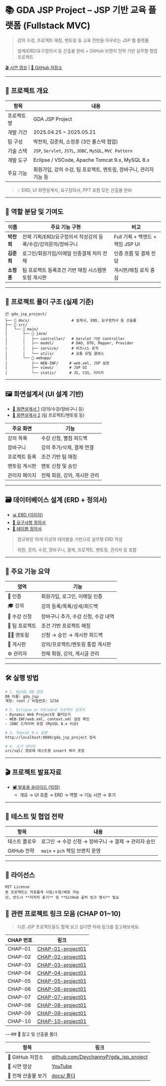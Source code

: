 # 📚 GDA JSP Project – JSP 기반 교육 플랫폼 (Fullstack MVC)

> 강의 수강, 프로젝트 매칭, 멘토링 등 교육 전반을 아우르는 JSP 웹 플랫폼
> 
> 
> 설계/ERD/요구정의서 등 산출물 완비 + GitHub 브랜치 전략 기반 실무형 협업 프로젝트
> 

[🎬 시연 영상](https://www.youtube.com/watch?v=dD76U35wdmM) | [📁 GitHub 저장소](https://github.com/DevchannyP/gda_jsp_project)

---

## 🧩 프로젝트 개요

| 항목 | 내용 |
| --- | --- |
| 프로젝트명 | GDA JSP Project |
| 개발 기간 | 2025.04.25 ~ 2025.05.21 |
| 팀 구성 | 박찬희, 김준희, 소정훈 (3인 풀스택 협업) |
| 기술 스택 | `JSP`, `Servlet`, `JSTL`, `JDBC`, `MySQL`, `MVC Pattern` |
| 개발 도구 | Eclipse / VSCode, Apache Tomcat 9.x, MySQL 8.x |
| 주요 기능 | 회원가입, 강의 수강, 팀 프로젝트, 멘토링, 장바구니, 관리자 기능 등 |

> 💡 ERD, UI 화면설계서, 요구정의서, PPT 포함 모든 산출물 완비
> 

---

## 🧠 역할 분담 및 기여도

| 이름 | 주요 기능 구현 | 비고 |
| --- | --- | --- |
| **박찬희** | 전체 기획/ERD/요구정의서 작성강의 등록/수강/강의문의/장바구니 | Full 기획 + 백엔드 + 책임 JSP UI |
| **김준희** | 로그인/회원가입/이메일 인증결제 처리 전체 | 인증 흐름 및 결제 전담 |
| **소정훈** | 팀 프로젝트 등록조건 기반 매칭 시스템멘토링 게시판 | 게시판/매칭 로직 중심 |

---

## 🧰 프로젝트 폴더 구조 (실제 기준)

```
📦 gda_jsp_project/
├── 📁 docs/                   # 설계서, ERD, 요구정의서 등 산출물
├── 📁 src/
│   └── 📁 main/
│       ├── 📁 java/
│       │   ├── controller/   # Servlet 기반 Controller
│       │   ├── model/        # DAO, DTO, Mapper, Provider
│       │   ├── service/      # 비즈니스 로직
│       │   └── utils/        # 공통 유틸 클래스
│       └── 📁 webapp/
│           ├── WEB-INF/     # web.xml, JSP 설정
│           ├── views/       # JSP UI
│           └── static/      # JS, CSS, 이미지
```

---

## 🖼️ 화면설계서 (UI 설계 기반)

- [📄 화면설계서 1](https://github.com/DevchannyP/gda_jsp_project/blob/main/docs/%ED%99%94%EB%A9%B4%EC%84%A4%EA%B3%84%EC%84%9C-1.pdf) (강의/수강/장바구니 등)
- [📄 화면설계서 2](https://github.com/DevchannyP/gda_jsp_project/blob/main/docs/%ED%99%94%EB%A9%B4%EC%84%A4%EA%B3%84%EC%84%9C-2.pdf) (팀 프로젝트/멘토링 등)

| 주요 화면 | 기능 |
| --- | --- |
| 강의 목록 | 수강 신청, 별점 피드백 |
| 장바구니 | 강의 추가/삭제, 결제 연결 |
| 프로젝트 등록 | 조건 기반 팀 매칭 |
| 멘토링 게시판 | 멘토 신청 및 승인 |
| 관리자 페이지 | 전체 회원, 강의, 게시판 관리 |

---

## 🗃️ 데이터베이스 설계 (ERD + 정의서)

- [📊 ERD (이미지)](https://github.com/DevchannyP/gda_jsp_project/blob/main/docs/ERD.png)
- [📑 요구사항 정의서](https://github.com/DevchannyP/gda_jsp_project/blob/main/docs/%EC%9A%94%EA%B5%AC%EC%82%AC%ED%95%AD%EC%A0%95%EC%9D%98%EC%84%9C.xlsx)
- [📑 테이블 정의서](https://github.com/DevchannyP/gda_jsp_project/blob/main/docs/%ED%85%8C%EC%9D%B4%EB%B8%94%EC%A0%95%EC%9D%98%EC%84%9C.xlsx)

> 정규화된 10개 이상의 테이블을 기반으로 실무형 ERD 작성
> 
> 
> 회원, 강의, 수강, 장바구니, 결제, 프로젝트, 멘토링, 관리자 등 포함
> 

---

## 🚀 주요 기능 요약

| 영역 | 기능 |
| --- | --- |
| 🔐 인증 | 회원가입, 로그인, 이메일 인증 |
| 🎓 강의 | 강의 등록/목록/상세/피드백 |
| 🛒 수강 신청 | 장바구니 추가, 수강 신청, 수강 내역 |
| 👥 팀 프로젝트 | 조건 기반 프로젝트 매칭 |
| 🧑‍🏫 멘토링 | 신청 → 승인 → 게시판 피드백 |
| 🧾 게시판 | 강의/프로젝트/멘토링 통합 게시판 |
| ⚙️ 관리자 | 전체 회원, 강의, 게시글 관리 |

---

## 🛠 실행 방법

```bash
# 1. MySQL DB 설정
DB 이름: gda_jsp
계정: root / 비밀번호: 1234

# 2. Eclipse or VSCode로 프로젝트 임포트
- Dynamic Web Project로 불러오기
- WEB-INF/web.xml, context.xml 설정 확인
- JDBC 드라이버 포함 (MySQL 8.x 이상)

# 3. Tomcat 9.x 실행
http://localhost:8080/gda_jsp_project 접속

# 4. 초기 데이터
src/sql/ 경로에 테스트용 insert 쿼리 포함
```

---

## 🎬 프로젝트 발표자료

- [📽️ 발표용 슬라이드 (10장)](https://github.com/DevchannyP/gda_jsp_project/blob/main/docs/%ED%94%84%EB%A1%9C%EC%A0%9D%ED%8A%B8ppt.pdf)
    - 개요 → UI 흐름 → ERD → 역할 → 기능 시연 → 후기

---

## 🧪 테스트 및 협업 전략

| 항목 | 내용 |
| --- | --- |
| 테스트 플로우 | 로그인 → 수강 신청 → 장바구니 → 결제 → 관리자 승인 |
| GitHub 전략 | `main` + `pch` 책임 브랜치 운영 |

---

## 📄 라이선스

```
MIT License
본 프로젝트는 자유롭게 사용/수정/배포 가능
단, 반드시 **저작자 표기** 및 **GitHub 출처 링크 명시** 필요
```


## 📎 관련 프로젝트 링크 모음 (CHAP 01~10)

> 다른 JSP 프로젝트들도 함께 보고 싶다면 아래 링크를 참고해보세요.

| CHAP 번호 | 링크 |
| -------- | ---- |
| CHAP-01 | [CHAP-01-project01](https://devchannyp.github.io/project/project-log/CHAP-01-project01/) |
| CHAP-02 | [CHAP-02-project01](https://devchannyp.github.io/project/project-log/CHAP-02-project01/) |
| CHAP-03 | [CHAP-03-project01](https://devchannyp.github.io/project/project-log/CHAP-03-project01/) |
| CHAP-04 | [CHAP-04-project01](https://devchannyp.github.io/project/project-log/CHAP-04-project01/) |
| CHAP-05 | [CHAP-05-project01](https://devchannyp.github.io/project/project-log/CHAP-05-project01/) |
| CHAP-06 | [CHAP-06-project01](https://devchannyp.github.io/project/project-log/CHAP-06-project01/) |
| CHAP-07 | [CHAP-07-project01](https://devchannyp.github.io/project/project-log/CHAP-07-project01/) |
| CHAP-08 | [CHAP-08-project01](https://devchannyp.github.io/project/project-log/CHAP-08-project01/) |
| CHAP-09 | [CHAP-09-project01](https://devchannyp.github.io/project/project-log/CHAP-09-project01/) |
| CHAP-10 | [CHAP-10-project01](https://devchannyp.github.io/project/project-log/CHAP-10-project01/) |


---## 🔗 참고 및 산출물 폴더

| 항목 | 링크 |
| --- | --- |
| 📁 GitHub 저장소 | [github.com/DevchannyP/gda_jsp_project](https://github.com/DevchannyP/gda_jsp_project) |
| 🎥 시연 영상 | [YouTube](https://www.youtube.com/watch?v=dD76U35wdmM) |
| 📂 전체 산출물 보기 | [docs/ 폴더](https://github.com/DevchannyP/gda_jsp_project/tree/main/docs) |
